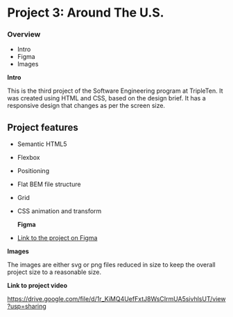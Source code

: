 # Project 3: Around The U.S.

### Overview

- Intro
- Figma
- Images

**Intro**

This is the third project of the Software Engineering program at TripleTen. It was created using HTML and CSS, based on the design brief. It has a responsive design that changes as per the screen size.

## Project features

- Semantic HTML5
- Flexbox
- Positioning
- Flat BEM file structure
- Grid
- CSS animation and transform

  **Figma**

* [Link to the project on Figma](https://www.figma.com/file/ii4xxsJ0ghevUOcssTlHZv/Sprint-3%3A-Around-the-US?node-id=0%3A1)

**Images**

The images are either svg or png files reduced in size to keep the overall project size to a reasonable size.

**Link to project video**

https://drive.google.com/file/d/1r_KiMQ4UefFxtJ8WsCIrmUA5sivhlsUT/view?usp=sharing
